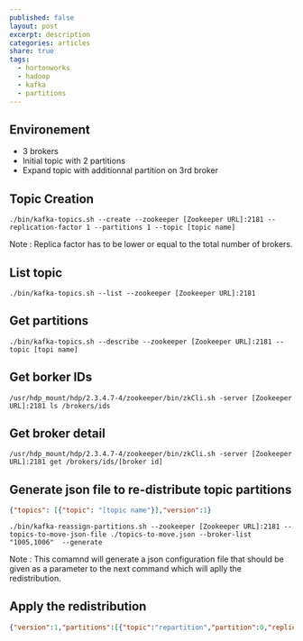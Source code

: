 ```yaml
---
published: false
layout: post
excerpt: description
categories: articles
share: true
tags:
  - hortonworks
  - hadoop
  - kafka
  - partitions
---
```

## Environement
- 3 brokers
- Initial topic with 2 partitions
- Expand topic with additionnal partition on 3rd broker

## Topic Creation
```shell
./bin/kafka-topics.sh --create --zookeeper [Zookeeper URL]:2181 --replication-factor 1 --partitions 1 --topic [topic name]
```
Note : Replica factor has to be lower or equal to the total number of brokers.

## List topic
```shell
./bin/kafka-topics.sh --list --zookeeper [Zookeeper URL]:2181
```

## Get partitions
```shell
./bin/kafka-topics.sh --describe --zookeeper [Zookeeper URL]:2181 --topic [topi name]
```

## Get borker IDs
```shell
/usr/hdp_mount/hdp/2.3.4.7-4/zookeeper/bin/zkCli.sh -server [Zookeeper URL]:2181 ls /brokers/ids
```

## Get broker detail
```shell
/usr/hdp_mount/hdp/2.3.4.7-4/zookeeper/bin/zkCli.sh -server [Zookeeper URL]:2181 get /brokers/ids/[broker id]
```

## Generate json file to re-distribute topic partitions

```json
{"topics": [{"topic": "[topic name"}],"version":1}
```

```shell
./bin/kafka-reassign-partitions.sh --zookeeper [Zookeeper URL]:2181 --topics-to-move-json-file ./topics-to-move.json --broker-list "1005,1006"  --generate
```
Note : This comamnd will generate a json configuration file that should be given as a parameter to the next command which will aplly the redistribution.

## Apply the redistribution
```json
{"version":1,"partitions":[{"topic":"repartition","partition":0,"replicas":[1005]},{"topic":"repartition","partition":1,"replicas":[1006]}]}
```

